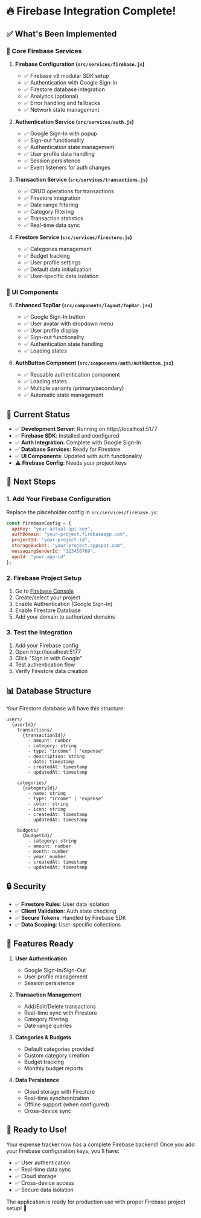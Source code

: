 # 🔥 Firebase Integration Complete!

## ✅ What's Been Implemented

### 🔧 Core Firebase Services

1. **Firebase Configuration (`src/services/firebase.js`)**
   - ✅ Firebase v9 modular SDK setup
   - ✅ Authentication with Google Sign-In
   - ✅ Firestore database integration
   - ✅ Analytics (optional)
   - ✅ Error handling and fallbacks
   - ✅ Network state management

2. **Authentication Service (`src/services/auth.js`)**
   - ✅ Google Sign-In with popup
   - ✅ Sign-out functionality
   - ✅ Authentication state management
   - ✅ User profile data handling
   - ✅ Session persistence
   - ✅ Event listeners for auth changes

3. **Transaction Service (`src/services/transactions.js`)**
   - ✅ CRUD operations for transactions
   - ✅ Firestore integration
   - ✅ Date range filtering
   - ✅ Category filtering
   - ✅ Transaction statistics
   - ✅ Real-time data sync

4. **Firestore Service (`src/services/firestore.js`)**
   - ✅ Categories management
   - ✅ Budget tracking
   - ✅ User profile settings
   - ✅ Default data initialization
   - ✅ User-specific data isolation

### 🎨 UI Components

5. **Enhanced TopBar (`src/components/layout/TopBar.jsx`)**
   - ✅ Google Sign-In button
   - ✅ User avatar with dropdown menu
   - ✅ User profile display
   - ✅ Sign-out functionality
   - ✅ Authentication state handling
   - ✅ Loading states

6. **AuthButton Component (`src/components/auth/AuthButton.jsx`)**
   - ✅ Reusable authentication component
   - ✅ Loading states
   - ✅ Multiple variants (primary/secondary)
   - ✅ Automatic state management

## 🚀 Current Status

- ✅ **Development Server**: Running on http://localhost:5177
- ✅ **Firebase SDK**: Installed and configured
- ✅ **Auth Integration**: Complete with Google Sign-In
- ✅ **Database Services**: Ready for Firestore
- ✅ **UI Components**: Updated with auth functionality
- ⚠️ **Firebase Config**: Needs your project keys

## 🔑 Next Steps

### 1. Add Your Firebase Configuration

Replace the placeholder config in `src/services/firebase.js`:

```javascript
const firebaseConfig = {
  apiKey: "your-actual-api-key",
  authDomain: "your-project.firebaseapp.com",
  projectId: "your-project-id",
  storageBucket: "your-project.appspot.com",
  messagingSenderId: "123456789",
  appId: "your-app-id"
};
```

### 2. Firebase Project Setup

1. Go to [Firebase Console](https://console.firebase.google.com/)
2. Create/select your project
3. Enable Authentication (Google Sign-In)
4. Enable Firestore Database
5. Add your domain to authorized domains

### 3. Test the Integration

1. Add your Firebase config
2. Open http://localhost:5177
3. Click "Sign in with Google" 
4. Test authentication flow
5. Verify Firestore data creation

## 📊 Database Structure

Your Firestore database will have this structure:

```
users/
  {userId}/
    transactions/
      {transactionId}/
        - amount: number
        - category: string
        - type: "income" | "expense"
        - description: string
        - date: timestamp
        - createdAt: timestamp
        - updatedAt: timestamp
    
    categories/
      {categoryId}/
        - name: string
        - type: "income" | "expense"
        - color: string
        - icon: string
        - createdAt: timestamp
        - updatedAt: timestamp
    
    budgets/
      {budgetId}/
        - category: string
        - amount: number
        - month: number
        - year: number
        - createdAt: timestamp
        - updatedAt: timestamp
```

## 🔒 Security

- ✅ **Firestore Rules**: User data isolation
- ✅ **Client Validation**: Auth state checking
- ✅ **Secure Tokens**: Handled by Firebase SDK
- ✅ **Data Scoping**: User-specific collections

## 🎯 Features Ready

1. **User Authentication**
   - Google Sign-In/Sign-Out
   - User profile management
   - Session persistence

2. **Transaction Management**
   - Add/Edit/Delete transactions
   - Real-time sync with Firestore
   - Category filtering
   - Date range queries

3. **Categories & Budgets**
   - Default categories provided
   - Custom category creation
   - Budget tracking
   - Monthly budget reports

4. **Data Persistence**
   - Cloud storage with Firestore
   - Real-time synchronization
   - Offline support (when configured)
   - Cross-device sync

## 🚀 Ready to Use!

Your expense tracker now has a complete Firebase backend! Once you add your Firebase configuration keys, you'll have:

- ✅ User authentication
- ✅ Real-time data sync
- ✅ Cloud storage
- ✅ Cross-device access
- ✅ Secure data isolation

The application is ready for production use with proper Firebase project setup! 🎉
